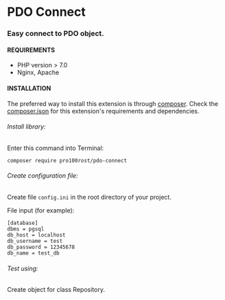# PDO Connect

### Easy connect to PDO object.

#### REQUIREMENTS

- PHP version > 7.0
- Nginx, Apache

#### INSTALLATION

The preferred way to install this extension is through [composer](http://getcomposer.org/download/). Check the [composer.json](https://github.com/aksafan/yii2-fcm-both-api/blob/master/composer.json) for this extension's requirements and dependencies.

###### Install library:

Enter this command into Terminal:

```
composer require pro100rost/pdo-connect
```

###### Create configuration file:

Create file `config.ini` in the root directory of your project.

File input (for example):

```
[database]
dbms = pgsql
db_host = localhost
db_username = test
db_password = 12345678
db_name = test_db
```

###### Test using:

Create object for class Repository.